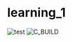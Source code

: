 # learning_1  
![test](https://github.com/stepin104782/learning_1/workflows/test/badge.svg)
![C_BUILD](https://github.com/stepin104782/learning_1/workflows/C_BUILD/badge.svg)

